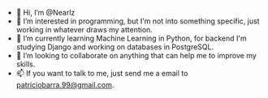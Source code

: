 - 👋 Hi, I’m @Nearlz
- 👀 I’m interested in programming, but I'm not into something specific, just working in whatever draws my attention.
- 🌱 I’m currently learning Machine Learning in Python, for backend I'm studying Django and working on databases in PostgreSQL.
- 💞️ I’m looking to collaborate on anything that can help me to improve my skills.
- 📫 If you want to talk to me, just send me a email to patriciobarra.99@gmail.com.

<!---
Nearlz/Nearlz is a ✨ special ✨ repository because its `README.md` (this file) appears on your GitHub profile.
You can click the Preview link to take a look at your changes.
--->
